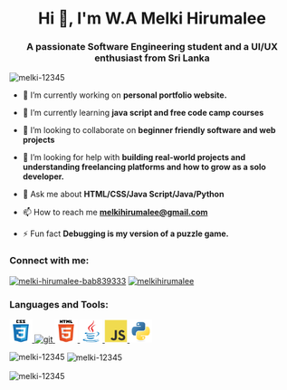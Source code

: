 <h1 align="center">Hi 👋, I'm W.A Melki Hirumalee</h1>
<h3 align="center">A passionate Software Engineering student and a UI/UX enthusiast from Sri Lanka</h3>

<p align="left"> <img src="https://komarev.com/ghpvc/?username=melki-12345&label=Profile%20views&color=0e75b6&style=flat" alt="melki-12345" /> </p>

- 🔭 I’m currently working on **personal portfolio website.**

- 🌱 I’m currently learning **java script and free code camp courses**

- 👯 I’m looking to collaborate on **beginner friendly software and web projects**

- 🤝 I’m looking for help with **building real-world projects and understanding freelancing platforms and how to grow as a solo developer.**

- 💬 Ask me about **HTML/CSS/Java Script/Java/Python**

- 📫 How to reach me **melkihirumalee@gmail.com**

- ⚡ Fun fact **Debugging is my version of a puzzle game.**

<h3 align="left">Connect with me:</h3>
<p align="left">
<a href="https://linkedin.com/in/melki-hirumalee-bab839333" target="blank"><img align="center" src="https://raw.githubusercontent.com/rahuldkjain/github-profile-readme-generator/master/src/images/icons/Social/linked-in-alt.svg" alt="melki-hirumalee-bab839333" height="30" width="40" /></a>
<a href="https://instagram.com/melkihirumalee" target="blank"><img align="center" src="https://raw.githubusercontent.com/rahuldkjain/github-profile-readme-generator/master/src/images/icons/Social/instagram.svg" alt="melkihirumalee" height="30" width="40" /></a>
</p>

<h3 align="left">Languages and Tools:</h3>
<p align="left"> <a href="https://www.w3schools.com/css/" target="_blank" rel="noreferrer"> <img src="https://raw.githubusercontent.com/devicons/devicon/master/icons/css3/css3-original-wordmark.svg" alt="css3" width="40" height="40"/> </a> <a href="https://git-scm.com/" target="_blank" rel="noreferrer"> <img src="https://www.vectorlogo.zone/logos/git-scm/git-scm-icon.svg" alt="git" width="40" height="40"/> </a> <a href="https://www.w3.org/html/" target="_blank" rel="noreferrer"> <img src="https://raw.githubusercontent.com/devicons/devicon/master/icons/html5/html5-original-wordmark.svg" alt="html5" width="40" height="40"/> </a> <a href="https://www.java.com" target="_blank" rel="noreferrer"> <img src="https://raw.githubusercontent.com/devicons/devicon/master/icons/java/java-original.svg" alt="java" width="40" height="40"/> </a> <a href="https://developer.mozilla.org/en-US/docs/Web/JavaScript" target="_blank" rel="noreferrer"> <img src="https://raw.githubusercontent.com/devicons/devicon/master/icons/javascript/javascript-original.svg" alt="javascript" width="40" height="40"/> </a> <a href="https://www.python.org" target="_blank" rel="noreferrer"> <img src="https://raw.githubusercontent.com/devicons/devicon/master/icons/python/python-original.svg" alt="python" width="40" height="40"/> </a> </p>

<p><img align="left" src="https://github-readme-stats.vercel.app/api/top-langs?username=melki-12345&show_icons=true&locale=en&layout=compact" alt="melki-12345" /></p>

<p>&nbsp;<img align="center" src="https://github-readme-stats.vercel.app/api?username=melki-12345&show_icons=true&locale=en" alt="melki-12345" /></p>

<p><img align="center" src="https://github-readme-streak-stats.herokuapp.com/?user=melki-12345&" alt="melki-12345" /></p>
